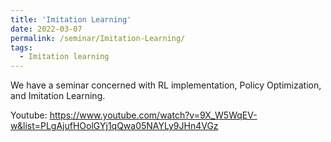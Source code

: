 ```yaml
---
title: 'Imitation Learning'
date: 2022-03-07
permalink: /seminar/Imitation-Learning/
tags:
  - Imitation learning
---
```


We have a seminar concerned with RL implementation, Policy Optimization, and Imitation Learning. 

Youtube: https://www.youtube.com/watch?v=9X_W5WqEV-w&list=PLgAjufHOolGYj1qQwa05NAYLy9JHn4VGz
